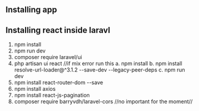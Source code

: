 ## Installing app

## Installing react inside laravl

1.  npm install
2.  npm run dev
3.  composer require laravel/ui
4.  php artisan ui react
        //if mix error run this
        a. npm install
        b. npm install resolve-url-loader@^3.1.2 --save-dev --legacy-peer-deps
        c. npm run dev
5. npm install react-router-dom --save
6. npm install axios 
7. npm install react-js-pagination
8. composer require barryvdh/laravel-cors //no important for the moment//